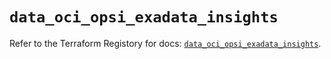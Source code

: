 # `data_oci_opsi_exadata_insights`

Refer to the Terraform Registory for docs: [`data_oci_opsi_exadata_insights`](https://registry.terraform.io/providers/oracle/oci/6.18.0/docs/data-sources/opsi_exadata_insights).
